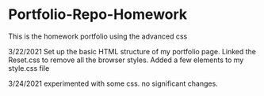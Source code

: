 # Portfolio-Repo-Homework
This is the homework portfolio using the advanced css 

3/22/2021
Set up the  basic HTML structure of my portfolio page.
Linked the Reset.css to remove all the browser styles.
Added a few elements to my style.css file

3/24/2021
experimented with some css. no significant changes.